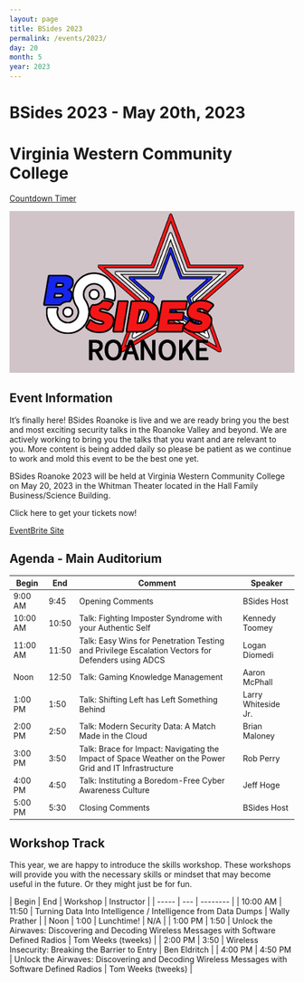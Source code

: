 ```yaml
---
layout: page
title: BSides 2023
permalink: /events/2023/
day: 20
month: 5
year: 2023
---
```


# BSides 2023 - May 20th, 2023
# Virginia Western Community College

<script src="https://cdn.logwork.com/widget/countdown.js"></script>
<a href="https://logwork.com/countdown-y42i" class="countdown-timer" data-timezone="America/New_York" data-date="2023-05-20 23:52">Countdown Timer</a>

![BSides Roanoke Logo](images/bsides_logo.png)

## Event Information

It’s finally here!  BSides Roanoke is live and we are ready bring you the best and most exciting security talks in the Roanoke Valley and beyond.  We are actively working to bring you the talks that you want and are relevant to you.   More content is being added daily so please be patient as we continue to work and mold this event to be the best one yet.  

BSides Roanoke 2023 will be held at Virginia Western Community College on May
20, 2023 in the Whitman Theater located in the Hall Family Business/Science Building.

Click here to get your tickets now!

[EventBrite Site](https://www.eventbrite.com/e/bsides-roanoke-2023-tickets-522960176967)

## Agenda - Main Auditorium

| Begin | End | Comment | Speaker |
| ----- | --- | ------- | ------- | 
| 9:00 AM | 9:45 | Opening Comments | BSides Host |
| 10:00 AM | 10:50 | Talk:  Fighting Imposter Syndrome with your Authentic Self | Kennedy Toomey |
| 11:00 AM | 11:50 | Talk: Easy Wins for Penetration Testing and Privilege Escalation Vectors for Defenders using ADCS | Logan Diomedi |
| Noon | 12:50 | Talk: Gaming Knowledge Management | Aaron McPhall |
| 1:00 PM | 1:50 | Talk: Shifting Left has Left Something Behind | Larry Whiteside Jr. |
| 2:00 PM | 2:50 | Talk: Modern Security Data: A Match Made in the Cloud | Brian Maloney |
| 3:00 PM | 3:50 | Talk: Brace for Impact: Navigating the Impact of Space Weather on the Power Grid and IT Infrastructure | Rob Perry |
| 4:00 PM | 4:50 | Talk: Instituting a Boredom-Free Cyber Awareness Culture | Jeff Hoge |
| 5:00 PM | 5:30 | Closing Comments | BSides Host |

## Workshop Track

This year, we are happy to introduce the skills workshop.  These workshops will
provide you with the necessary skills or mindset that may become useful in the
future. Or they might just be for fun.

| Begin | End | Workshop | Instructor |
| ----- | --- | -------- |
| 10:00 AM | 11:50 | Turning Data Into Intelligence / Intelligence from Data Dumps | Wally Prather |
| Noon | 1:00 | Lunchtime! | N/A | 
| 1:00 PM | 1:50 | Unlock the Airwaves: Discovering and Decoding Wireless Messages with Software Defined Radios | Tom Weeks (tweeks) | 
| 2:00 PM | 3:50 | Wireless Insecurity: Breaking the Barrier to Entry | Ben Eldritch |
| 4:00 PM | 4:50 PM | Unlock the Airwaves: Discovering and Decoding Wireless Messages with Software Defined Radios | Tom Weeks (tweeks) | 


